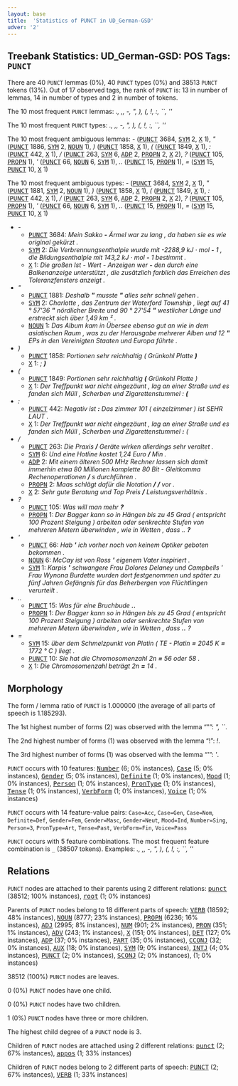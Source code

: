 ```yaml
---
layout: base
title:  'Statistics of PUNCT in UD_German-GSD'
udver: '2'
---
```


## Treebank Statistics: UD_German-GSD: POS Tags: `PUNCT`

There are 40 `PUNCT` lemmas (0%), 40 `PUNCT` types (0%) and 38513 `PUNCT` tokens (13%).
Out of 17 observed tags, the rank of `PUNCT` is: 13 in number of lemmas, 14 in number of types and 2 in number of tokens.

The 10 most frequent `PUNCT` lemmas: <em>., ,, -, ", ), (, !, :, ``, ''</em>

The 10 most frequent `PUNCT` types:  <em>., ,, -, ", ), (, !, :, ``, ''</em>

The 10 most frequent ambiguous lemmas: <em>-</em> (<tt><a href="de_gsd-pos-PUNCT.html">PUNCT</a></tt> 3684, <tt><a href="de_gsd-pos-SYM.html">SYM</a></tt> 2, <tt><a href="de_gsd-pos-X.html">X</a></tt> 1), <em>"</em> (<tt><a href="de_gsd-pos-PUNCT.html">PUNCT</a></tt> 1886, <tt><a href="de_gsd-pos-SYM.html">SYM</a></tt> 2, <tt><a href="de_gsd-pos-NOUN.html">NOUN</a></tt> 1), <em>)</em> (<tt><a href="de_gsd-pos-PUNCT.html">PUNCT</a></tt> 1858, <tt><a href="de_gsd-pos-X.html">X</a></tt> 1), <em>(</em> (<tt><a href="de_gsd-pos-PUNCT.html">PUNCT</a></tt> 1849, <tt><a href="de_gsd-pos-X.html">X</a></tt> 1), <em>:</em> (<tt><a href="de_gsd-pos-PUNCT.html">PUNCT</a></tt> 442, <tt><a href="de_gsd-pos-X.html">X</a></tt> 1), <em>/</em> (<tt><a href="de_gsd-pos-PUNCT.html">PUNCT</a></tt> 263, <tt><a href="de_gsd-pos-SYM.html">SYM</a></tt> 6, <tt><a href="de_gsd-pos-ADP.html">ADP</a></tt> 2, <tt><a href="de_gsd-pos-PROPN.html">PROPN</a></tt> 2, <tt><a href="de_gsd-pos-X.html">X</a></tt> 2), <em>?</em> (<tt><a href="de_gsd-pos-PUNCT.html">PUNCT</a></tt> 105, <tt><a href="de_gsd-pos-PROPN.html">PROPN</a></tt> 1), <em>'</em> (<tt><a href="de_gsd-pos-PUNCT.html">PUNCT</a></tt> 66, <tt><a href="de_gsd-pos-NOUN.html">NOUN</a></tt> 6, <tt><a href="de_gsd-pos-SYM.html">SYM</a></tt> 1), <em>..</em> (<tt><a href="de_gsd-pos-PUNCT.html">PUNCT</a></tt> 15, <tt><a href="de_gsd-pos-PROPN.html">PROPN</a></tt> 1), <em>=</em> (<tt><a href="de_gsd-pos-SYM.html">SYM</a></tt> 15, <tt><a href="de_gsd-pos-PUNCT.html">PUNCT</a></tt> 10, <tt><a href="de_gsd-pos-X.html">X</a></tt> 1)

The 10 most frequent ambiguous types:  <em>-</em> (<tt><a href="de_gsd-pos-PUNCT.html">PUNCT</a></tt> 3684, <tt><a href="de_gsd-pos-SYM.html">SYM</a></tt> 2, <tt><a href="de_gsd-pos-X.html">X</a></tt> 1), <em>"</em> (<tt><a href="de_gsd-pos-PUNCT.html">PUNCT</a></tt> 1881, <tt><a href="de_gsd-pos-SYM.html">SYM</a></tt> 2, <tt><a href="de_gsd-pos-NOUN.html">NOUN</a></tt> 1), <em>)</em> (<tt><a href="de_gsd-pos-PUNCT.html">PUNCT</a></tt> 1858, <tt><a href="de_gsd-pos-X.html">X</a></tt> 1), <em>(</em> (<tt><a href="de_gsd-pos-PUNCT.html">PUNCT</a></tt> 1849, <tt><a href="de_gsd-pos-X.html">X</a></tt> 1), <em>:</em> (<tt><a href="de_gsd-pos-PUNCT.html">PUNCT</a></tt> 442, <tt><a href="de_gsd-pos-X.html">X</a></tt> 1), <em>/</em> (<tt><a href="de_gsd-pos-PUNCT.html">PUNCT</a></tt> 263, <tt><a href="de_gsd-pos-SYM.html">SYM</a></tt> 6, <tt><a href="de_gsd-pos-ADP.html">ADP</a></tt> 2, <tt><a href="de_gsd-pos-PROPN.html">PROPN</a></tt> 2, <tt><a href="de_gsd-pos-X.html">X</a></tt> 2), <em>?</em> (<tt><a href="de_gsd-pos-PUNCT.html">PUNCT</a></tt> 105, <tt><a href="de_gsd-pos-PROPN.html">PROPN</a></tt> 1), <em>'</em> (<tt><a href="de_gsd-pos-PUNCT.html">PUNCT</a></tt> 66, <tt><a href="de_gsd-pos-NOUN.html">NOUN</a></tt> 6, <tt><a href="de_gsd-pos-SYM.html">SYM</a></tt> 1), <em>..</em> (<tt><a href="de_gsd-pos-PUNCT.html">PUNCT</a></tt> 15, <tt><a href="de_gsd-pos-PROPN.html">PROPN</a></tt> 1), <em>=</em> (<tt><a href="de_gsd-pos-SYM.html">SYM</a></tt> 15, <tt><a href="de_gsd-pos-PUNCT.html">PUNCT</a></tt> 10, <tt><a href="de_gsd-pos-X.html">X</a></tt> 1)


* <em>-</em>
  * <tt><a href="de_gsd-pos-PUNCT.html">PUNCT</a></tt> 3684: <em>Mein Sakko <b>-</b> Ärmel war zu lang , da haben sie es wie original gekürzt .</em>
  * <tt><a href="de_gsd-pos-SYM.html">SYM</a></tt> 2: <em>Die Verbrennungsenthalpie wurde mit -2288,9 kJ · mol <b>-</b> 1 , die Bildungsenthalpie mit 143,2 kJ · mol <b>-</b> 1 bestimmt .</em>
  * <tt><a href="de_gsd-pos-X.html">X</a></tt> 1: <em>Die großen Ist - Wert - Anzeigen wer <b>-</b> den durch eine Balkenanzeige unterstützt , die zusätzlich farblich das Erreichen des Toleranzfensters anzeigt .</em>
* <em>"</em>
  * <tt><a href="de_gsd-pos-PUNCT.html">PUNCT</a></tt> 1881: <em>Deshalb <b>"</b> musste <b>"</b> alles sehr schnell gehen .</em>
  * <tt><a href="de_gsd-pos-SYM.html">SYM</a></tt> 2: <em>Charlotte , das Zentrum der Waterford Township , liegt auf 41 ° 57'36 <b>"</b> nördlicher Breite und 90 ° 27'54 <b>"</b> westlicher Länge und erstreckt sich über 1,49 km ² .</em>
  * <tt><a href="de_gsd-pos-NOUN.html">NOUN</a></tt> 1: <em>Das Album kam in Übersee ebenso gut an wie in dem asiatischen Raum , was zu der Herausgabe mehrerer Alben und 12 <b>"</b> EPs in den Vereinigten Staaten und Europa führte .</em>
* <em>)</em>
  * <tt><a href="de_gsd-pos-PUNCT.html">PUNCT</a></tt> 1858: <em>Portionen sehr reichhaltig ( Grünkohl Platte <b>)</b></em>
  * <tt><a href="de_gsd-pos-X.html">X</a></tt> 1: <em>; <b>)</b></em>
* <em>(</em>
  * <tt><a href="de_gsd-pos-PUNCT.html">PUNCT</a></tt> 1849: <em>Portionen sehr reichhaltig <b>(</b> Grünkohl Platte )</em>
  * <tt><a href="de_gsd-pos-X.html">X</a></tt> 1: <em>Der Treffpunkt war nicht eingezäunt , lag an einer Straße und es fanden sich Müll , Scherben und Zigarettenstummel : <b>(</b></em>
* <em>:</em>
  * <tt><a href="de_gsd-pos-PUNCT.html">PUNCT</a></tt> 442: <em>Negativ ist <b>:</b> Das zimmer 101 ( einzelzimmer ) ist SEHR LAUT .</em>
  * <tt><a href="de_gsd-pos-X.html">X</a></tt> 1: <em>Der Treffpunkt war nicht eingezäunt , lag an einer Straße und es fanden sich Müll , Scherben und Zigarettenstummel <b>:</b> (</em>
* <em>/</em>
  * <tt><a href="de_gsd-pos-PUNCT.html">PUNCT</a></tt> 263: <em>Die Praxis <b>/</b> Geräte wirken allerdings sehr veraltet .</em>
  * <tt><a href="de_gsd-pos-SYM.html">SYM</a></tt> 6: <em>Und eine Hotline kostet 1,24 Euro <b>/</b> Min .</em>
  * <tt><a href="de_gsd-pos-ADP.html">ADP</a></tt> 2: <em>Mit einem älteren 500 MHz Rechner lassen sich damit immerhin etwa 80 Millionen komplette 80 Bit - Gleitkomma Rechenoperationen <b>/</b> s durchführen .</em>
  * <tt><a href="de_gsd-pos-PROPN.html">PROPN</a></tt> 2: <em>Maas schlägt dafür die Notation <b>/</b> <b>/</b> vor .</em>
  * <tt><a href="de_gsd-pos-X.html">X</a></tt> 2: <em>Sehr gute Beratung und Top Preis <b>/</b> Leistungsverhältnis .</em>
* <em>?</em>
  * <tt><a href="de_gsd-pos-PUNCT.html">PUNCT</a></tt> 105: <em>Was will man mehr <b>?</b></em>
  * <tt><a href="de_gsd-pos-PROPN.html">PROPN</a></tt> 1: <em>Der Bagger kann so in Hängen bis zu 45 Grad ( entspricht 100 Prozent Steigung ) arbeiten oder senkrechte Stufen von mehreren Metern überwinden , wie in Wetten , dass .. <b>?</b></em>
* <em>'</em>
  * <tt><a href="de_gsd-pos-PUNCT.html">PUNCT</a></tt> 66: <em>Hab <b>'</b> ich vorher noch von keinem Optiker geboten bekommen .</em>
  * <tt><a href="de_gsd-pos-NOUN.html">NOUN</a></tt> 6: <em>McCay ist von Ross <b>'</b> eigenem Vater inspiriert .</em>
  * <tt><a href="de_gsd-pos-SYM.html">SYM</a></tt> 1: <em>Karpis <b>'</b> schwangere Frau Dolores Delaney und Campbells ' Frau Wynona Burdette wurden dort festgenommen und später zu fünf Jahren Gefängnis für das Beherbergen von Flüchtlingen verurteilt .</em>
* <em>..</em>
  * <tt><a href="de_gsd-pos-PUNCT.html">PUNCT</a></tt> 15: <em>Was für eine Bruchbude <b>..</b></em>
  * <tt><a href="de_gsd-pos-PROPN.html">PROPN</a></tt> 1: <em>Der Bagger kann so in Hängen bis zu 45 Grad ( entspricht 100 Prozent Steigung ) arbeiten oder senkrechte Stufen von mehreren Metern überwinden , wie in Wetten , dass <b>..</b> ?</em>
* <em>=</em>
  * <tt><a href="de_gsd-pos-SYM.html">SYM</a></tt> 15: <em>über dem Schmelzpunkt von Platin ( TE - Platin <b>=</b> 2045 K <b>=</b> 1772 ° C ) liegt .</em>
  * <tt><a href="de_gsd-pos-PUNCT.html">PUNCT</a></tt> 10: <em>Sie hat die Chromosomenzahl 2n <b>=</b> 56 oder 58 .</em>
  * <tt><a href="de_gsd-pos-X.html">X</a></tt> 1: <em>Die Chromosomenzahl beträgt 2n <b>=</b> 14 .</em>

## Morphology

The form / lemma ratio of `PUNCT` is 1.000000 (the average of all parts of speech is 1.185293).

The 1st highest number of forms (2) was observed with the lemma “"”: <em>", ``</em>.

The 2nd highest number of forms (1) was observed with the lemma “!”: <em>!</em>.

The 3rd highest number of forms (1) was observed with the lemma “'”: <em>'</em>.

`PUNCT` occurs with 10 features: <tt><a href="de_gsd-feat-Number.html">Number</a></tt> (6; 0% instances), <tt><a href="de_gsd-feat-Case.html">Case</a></tt> (5; 0% instances), <tt><a href="de_gsd-feat-Gender.html">Gender</a></tt> (5; 0% instances), <tt><a href="de_gsd-feat-Definite.html">Definite</a></tt> (1; 0% instances), <tt><a href="de_gsd-feat-Mood.html">Mood</a></tt> (1; 0% instances), <tt><a href="de_gsd-feat-Person.html">Person</a></tt> (1; 0% instances), <tt><a href="de_gsd-feat-PronType.html">PronType</a></tt> (1; 0% instances), <tt><a href="de_gsd-feat-Tense.html">Tense</a></tt> (1; 0% instances), <tt><a href="de_gsd-feat-VerbForm.html">VerbForm</a></tt> (1; 0% instances), <tt><a href="de_gsd-feat-Voice.html">Voice</a></tt> (1; 0% instances)

`PUNCT` occurs with 14 feature-value pairs: `Case=Acc`, `Case=Gen`, `Case=Nom`, `Definite=Def`, `Gender=Fem`, `Gender=Masc`, `Gender=Neut`, `Mood=Ind`, `Number=Sing`, `Person=3`, `PronType=Art`, `Tense=Past`, `VerbForm=Fin`, `Voice=Pass`

`PUNCT` occurs with 5 feature combinations.
The most frequent feature combination is `_` (38507 tokens).
Examples: <em>., ,, -, ", ), (, !, :, ``, ''</em>


## Relations

`PUNCT` nodes are attached to their parents using 2 different relations: <tt><a href="de_gsd-dep-punct.html">punct</a></tt> (38512; 100% instances), <tt><a href="de_gsd-dep-root.html">root</a></tt> (1; 0% instances)

Parents of `PUNCT` nodes belong to 18 different parts of speech: <tt><a href="de_gsd-pos-VERB.html">VERB</a></tt> (18592; 48% instances), <tt><a href="de_gsd-pos-NOUN.html">NOUN</a></tt> (8777; 23% instances), <tt><a href="de_gsd-pos-PROPN.html">PROPN</a></tt> (6236; 16% instances), <tt><a href="de_gsd-pos-ADJ.html">ADJ</a></tt> (2995; 8% instances), <tt><a href="de_gsd-pos-NUM.html">NUM</a></tt> (901; 2% instances), <tt><a href="de_gsd-pos-PRON.html">PRON</a></tt> (351; 1% instances), <tt><a href="de_gsd-pos-ADV.html">ADV</a></tt> (243; 1% instances), <tt><a href="de_gsd-pos-X.html">X</a></tt> (151; 0% instances), <tt><a href="de_gsd-pos-DET.html">DET</a></tt> (127; 0% instances), <tt><a href="de_gsd-pos-ADP.html">ADP</a></tt> (37; 0% instances), <tt><a href="de_gsd-pos-PART.html">PART</a></tt> (35; 0% instances), <tt><a href="de_gsd-pos-CCONJ.html">CCONJ</a></tt> (32; 0% instances), <tt><a href="de_gsd-pos-AUX.html">AUX</a></tt> (18; 0% instances), <tt><a href="de_gsd-pos-SYM.html">SYM</a></tt> (9; 0% instances), <tt><a href="de_gsd-pos-INTJ.html">INTJ</a></tt> (4; 0% instances), <tt><a href="de_gsd-pos-PUNCT.html">PUNCT</a></tt> (2; 0% instances), <tt><a href="de_gsd-pos-SCONJ.html">SCONJ</a></tt> (2; 0% instances),  (1; 0% instances)

38512 (100%) `PUNCT` nodes are leaves.

0 (0%) `PUNCT` nodes have one child.

0 (0%) `PUNCT` nodes have two children.

1 (0%) `PUNCT` nodes have three or more children.

The highest child degree of a `PUNCT` node is 3.

Children of `PUNCT` nodes are attached using 2 different relations: <tt><a href="de_gsd-dep-punct.html">punct</a></tt> (2; 67% instances), <tt><a href="de_gsd-dep-appos.html">appos</a></tt> (1; 33% instances)

Children of `PUNCT` nodes belong to 2 different parts of speech: <tt><a href="de_gsd-pos-PUNCT.html">PUNCT</a></tt> (2; 67% instances), <tt><a href="de_gsd-pos-VERB.html">VERB</a></tt> (1; 33% instances)

